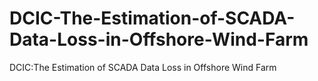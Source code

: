 # DCIC-The-Estimation-of-SCADA-Data-Loss-in-Offshore-Wind-Farm
DCIC:The Estimation of SCADA Data Loss in Offshore Wind Farm
